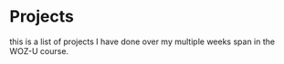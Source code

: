 # Projects

this is a list of projects I have done over my multiple weeks span in the WOZ-U course.
